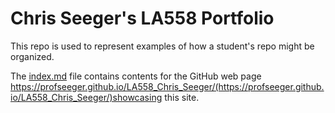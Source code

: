 # Chris Seeger's LA558 Portfolio
This repo is used to represent examples of how a student's repo might be organized.

The [index.md](index.md) file contains contents for the GitHub web page https://profseeger.github.io/LA558_Chris_Seeger/(https://profseeger.github.io/LA558_Chris_Seeger/)showcasing this site.
